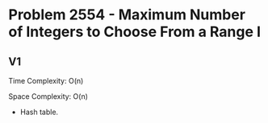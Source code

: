 # Problem 2554 - Maximum Number of Integers to Choose From a Range I

## V1

Time Complexity: O(n)

Space Complexity: O(n)

- Hash table.
